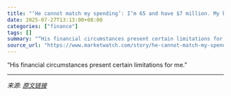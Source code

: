 ```yaml
---
title: "‘He cannot match my spending’: I’m 65 and have $7 million. My boyfriend is 73. Should he release equity from his home so we can enjoy retirement?"
date: 2025-07-27T13:13:00+08:00
categories: ["finance"]
tags: []
summary: "“His financial circumstances present certain limitations for me.”"
source_url: "https://www.marketwatch.com/story/he-cannot-match-my-spending-im-65-and-have-7-million-my-boyfriend-is-73-should-he-release-equity-from-his-home-so-we-can-enjoy-life-fd55046d?mod=mw_rss_topstories"
---
```


“His financial circumstances present certain limitations for me.”

---

*来源: [原文链接](https://www.marketwatch.com/story/he-cannot-match-my-spending-im-65-and-have-7-million-my-boyfriend-is-73-should-he-release-equity-from-his-home-so-we-can-enjoy-life-fd55046d?mod=mw_rss_topstories)*
